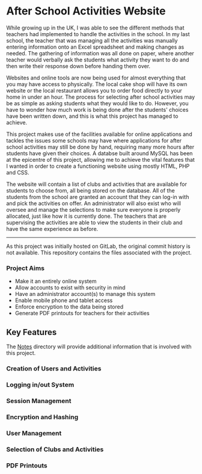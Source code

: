 # After School Activities Website

While growing up in the UK, I was able to see the different methods that teachers had implemented to handle the activities in the school. In my last school, the teacher that was managing all the activities was manually entering information onto an Excel spreadsheet and making changes as needed. The gathering of information was all done on paper, where another teacher would verbally ask the students what activity they want to do and then write their response down before handing them over.

Websites and online tools are now being used for almost everything that you may have access to physically. The local cake shop will have its own website or the local restaurant allows you to order food directly to your home in under an hour. The process for selecting after school activities may be as simple as asking students what they would like to do. However, you have to wonder how much work is being done after the students' choices have been written down, and this is what this project has managed to achieve.

This project makes use of the facilities available for online applications and tackles the issues some schools may have where applications for after school activities may still be done by hand, requiring many more hours after students have given their choices. A databse built around MySQL has been at the epicentre of this project, allowing me to achieve the vital features that I wanted in order to create a functioning website using mostly HTML, PHP and CSS.

The website will contain a list of clubs and activities that are available for students to choose from, all being stored on the database. All of the students from the school are granted an account that they can log-in with and pick the activities on offer. An administrator will also exist who will oversee and manage the selections to make sure everyone is properly allocated, just like how it is currently done. The teachers that are supervising the activities are able to view the students in their club and have the same experience as before.

---

As this project was initially hosted on GitLab, the original commit history is not available. This repository contains the files associated with the project.


### Project Aims

- Make it an entirely online system
- Allow accounts to exist with security in mind
- Have an administrator account(s) to manage this system
- Enable mobile phone and tablet access
- Enforce encryption to the data being stored
- Generate PDF printouts for teachers for their activities

## Key Features

The [Notes](Notes) directory will provide additional information that is involved with this project.

### Creation of Users and Activities 


### Logging in/out System


### Session Management


### Encryption and Hashing


### User Management


### Selection of Clubs and Activities


### PDF Printouts
